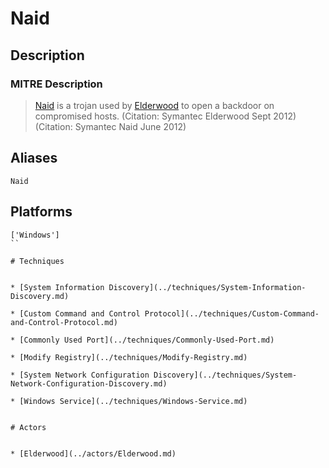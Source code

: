 
# Naid

## Description

### MITRE Description

> [Naid](https://attack.mitre.org/software/S0205) is a trojan used by [Elderwood](https://attack.mitre.org/groups/G0066) to open a backdoor on compromised hosts. (Citation: Symantec Elderwood Sept 2012) (Citation: Symantec Naid June 2012)

## Aliases

```
Naid
```

## Platforms

```
['Windows']
``

# Techniques


* [System Information Discovery](../techniques/System-Information-Discovery.md)

* [Custom Command and Control Protocol](../techniques/Custom-Command-and-Control-Protocol.md)
    
* [Commonly Used Port](../techniques/Commonly-Used-Port.md)
    
* [Modify Registry](../techniques/Modify-Registry.md)
    
* [System Network Configuration Discovery](../techniques/System-Network-Configuration-Discovery.md)
    
* [Windows Service](../techniques/Windows-Service.md)
    

# Actors


* [Elderwood](../actors/Elderwood.md)

